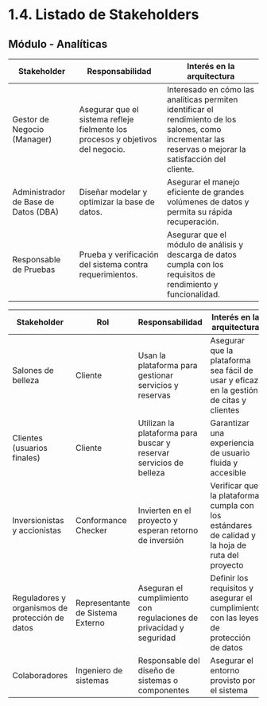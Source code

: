 # 1.4. Listado de Stakeholders










## Módulo - Analíticas

| **Stakeholder** | **Responsabilidad** | **Interés en la arquitectura** |
| --- | --- | --- |
| Gestor de Negocio (Manager) | Asegurar que el sistema refleje fielmente los procesos y objetivos del negocio. | Interesado en cómo las analíticas permiten identificar el rendimiento de los salones, como incrementar las reservas o mejorar la satisfacción del cliente. |
| Administrador de Base de Datos (DBA) | Diseñar modelar y optimizar la base de datos. | Asegurar el manejo eficiente de grandes volúmenes de datos y permita su rápida recuperación. | 
| Responsable de Pruebas | Prueba y verificación del sistema contra requerimientos. | Asegurar que el módulo de análisis y descarga de datos cumpla con los requisitos de rendimiento y funcionalidad. |



| **Stakeholder** | **Rol** | **Responsabilidad** | **Interés en la arquitectura** |
| --- | --- | --- | --- |
| Salones de belleza | Cliente | Usan la plataforma para gestionar servicios y reservas | Asegurar que la plataforma sea fácil de usar y eficaz en la gestión de citas y clientes |
| Clientes (usuarios finales) | Cliente | Utilizan la plataforma para buscar y reservar servicios de belleza | Garantizar una experiencia de usuario fluida y accesible |
| Inversionistas y accionistas | Conformance Checker | Invierten en el proyecto y esperan retorno de inversión | Verificar que la plataforma cumpla con los estándares de calidad y la hoja de ruta del proyecto |
| Reguladores y organismos de protección de datos | Representante de Sistema Externo | Aseguran el cumplimiento con regulaciones de privacidad y seguridad | Definir los requisitos y asegurar el cumplimiento con las leyes de protección de datos |
| Colaboradores | Ingeniero de sistemas | Responsable del diseño de sistemas o componentes | Asegurar el entorno provisto por el sistema |
